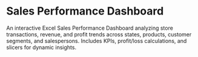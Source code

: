 # Sales Performance Dashboard
An interactive Excel Sales Performance Dashboard analyzing store transactions, revenue, and profit trends across states, products, customer segments, and salespersons. Includes KPIs, profit/loss calculations, and slicers for dynamic insights.

